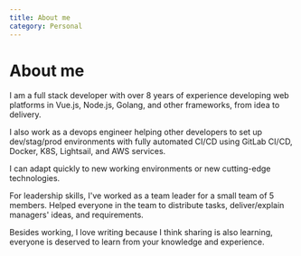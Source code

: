 ```yaml
---
title: About me
category: Personal
---
```


# About me

I am a full stack developer with over 8 years of experience developing web platforms in Vue.js, Node.js, Golang, and other frameworks, from idea to delivery. 

I also work as a devops engineer helping other developers to set up dev/stag/prod environments with fully automated CI/CD using GitLab CI/CD, Docker, K8S, Lightsail, and AWS services.

I can adapt quickly to new working environments or new cutting-edge technologies.

For leadership skills, I've worked as a team leader for a small team of 5 members. Helped everyone in the team to distribute tasks, deliver/explain managers' ideas, and requirements.

Besides working, I love writing because I think sharing is also learning, everyone is deserved to learn from your knowledge and experience.

